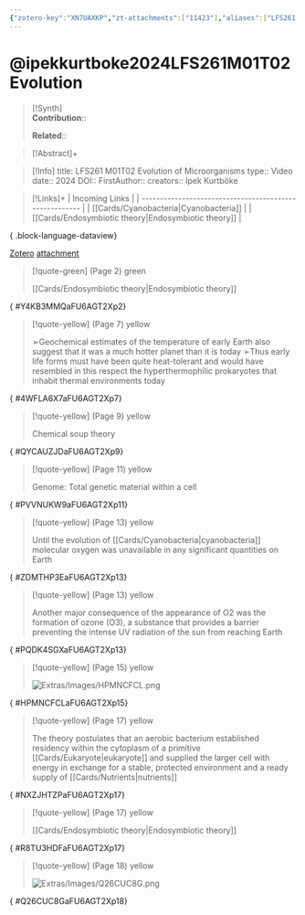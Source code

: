```yaml
---
{"zotero-key":"XN7UAXKP","zt-attachments":["11423"],"aliases":["LFS261 M01T02 Evolution of Microorganisms"],"keywords":null,"FirstAuthor":"[[ İpek Kurtböke]]","tags":["source/video","Uni/LFS261"],"dg-publish":true,"permalink":"/sources/video/ipekkurtboke2024-lfs-261-m01-t02-evolution/","dgPassFrontmatter":true}
---
```


# @ipekkurtboke2024LFS261M01T02Evolution

>[!Synth]  
>**Contribution**::  
>  
>**Related**:: 
>  

> [!Abstract]+
> 

> [!Info]
> title: LFS261 M01T02 Evolution of Microorganisms
> type:: Video 
> date:: 2024
> DOI:: 
> FirstAuthor:: 
> creators:: İpek Kurtböke

> [!Links]+
>  | Incoming Links                                          |
> | ------------------------------------------------------- |
> | [[Cards/Cyanobacteria\|Cyanobacteria]]               |
> | [[Cards/Endosymbiotic theory\|Endosymbiotic theory]] |
> 
{ .block-language-dataview}


[Zotero](zotero://select/library/items/XN7UAXKP) [attachment](<file:///Users/nathanmaxwell/Zotero/storage/FU6AGT2X/%C4%B0pek%20Kurtb%C3%B6ke_2024_LFS261%20M01T02%20Evolution%20of%20Microorganisms.pdf>)

> [!quote-green] (Page 2) green
> 
> [[Cards/Endosymbiotic theory\|Endosymbiotic theory]]
>
{ #Y4KB3MMQaFU6AGT2Xp2}


> [!quote-yellow] (Page 7) yellow
> 
> ➢Geochemical estimates of the temperature of early Earth also suggest that it was a much hotter planet than it is today ➢Thus early life forms must have been quite heat-tolerant and would have resembled in this respect the hyperthermophilic prokaryotes that inhabit thermal environments today
>
{ #4WFLA6X7aFU6AGT2Xp7}


> [!quote-yellow] (Page 9) yellow
> 
> Chemical soup theory
>
{ #QYCAUZJDaFU6AGT2Xp9}


> [!quote-yellow] (Page 11) yellow
> 
> Genome: Total genetic material within a cell
>
{ #PVVNUKW9aFU6AGT2Xp11}


> [!quote-yellow] (Page 13) yellow
> 
> Until the evolution of [[Cards/Cyanobacteria\|cyanobacteria]] molecular oxygen was unavailable in any significant quantities on Earth
>
{ #ZDMTHP3EaFU6AGT2Xp13}


> [!quote-yellow] (Page 13) yellow
> 
> Another major consequence of the appearance of O2 was the formation of ozone (O3), a substance that provides a barrier preventing the intense UV radiation of the sun from reaching Earth
>
{ #PQDK4SGXaFU6AGT2Xp13}


> [!quote-yellow] (Page 15) yellow
> 
> ![Extras/Images/HPMNCFCL.png](/img/user/Extras/Images/HPMNCFCL.png)
>
{ #HPMNCFCLaFU6AGT2Xp15}


> [!quote-yellow] (Page 17) yellow
> 
> The theory postulates that an aerobic bacterium established residency within the cytoplasm of a primitive [[Cards/Eukaryote\|eukaryote]] and supplied the larger cell with energy in exchange for a stable, protected environment and a ready supply of [[Cards/Nutrients\|nutrients]]
>
{ #NXZJHTZPaFU6AGT2Xp17}


> [!quote-yellow] (Page 17) yellow
> 
> [[Cards/Endosymbiotic theory\|Endosymbiotic theory]]
>
{ #R8TU3HDFaFU6AGT2Xp17}


> [!quote-yellow] (Page 18) yellow
> 
> ![Extras/Images/Q26CUC8G.png](/img/user/Extras/Images/Q26CUC8G.png)
>
{ #Q26CUC8GaFU6AGT2Xp18}


